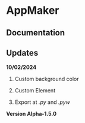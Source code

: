 # AppMaker

## Documentation

## Updates

**10/02/2024**

  1) Custom background color
  
  2) Custom Element

  3) Export at *.py* and *.pyw*
  

**Version Alpha-1.5.0**
